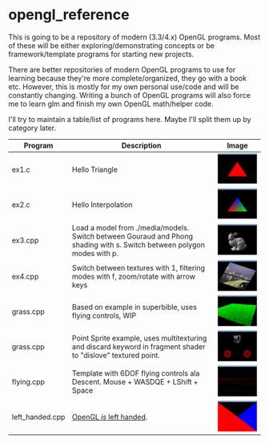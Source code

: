 opengl_reference
================

This is going to be a repository of modern (3.3/4.x) OpenGL programs.
Most of these will be either exploring/demonstrating concepts or
be framework/template programs for starting new projects.

There are better repositories of modern OpenGL programs to
use for learning because they're more complete/organized,
they go with a book etc.  However, this is mostly for my own
personal use/code and will be constantly changing.  Writing
a bunch of OpenGL programs will also force me to learn glm
and finish my own OpenGL math/helper code.


I'll try to maintain a table/list of programs here.  Maybe
I'll split them up by category later.

| Program | Description | Image |
| --- | --- | --- |
| ex1.c | Hello Triangle                                            | ![ex1](./media/screenshots/ex_1.png) |
| ex2.c | Hello Interpolation                                       | ![ex2](./media/screenshots/ex_2.png) |
| ex3.cpp | Load a model from ./media/models.  Switch between Gouraud and Phong shading with s.  Switch between polygon modes with p. | ![ex3](./media/screenshots/ex_3.png) |
| ex4.cpp | Switch between textures with 1, filtering modes with f, zoom/rotate with arrow keys | ![ex4](./media/screenshots/ex_4.png) |
| grass.cpp | Based on example in superbible, uses flying controls, WIP | ![grass](./media/screenshots/grass.png) |
| grass.cpp | Point Sprite example, uses multitexturing and discard keyword in fragment shader to "dislove" textured point.  | ![point_sprites](./media/screenshots/point_sprites.png) |
| flying.cpp | Template with 6DOF flying controls ala Descent. Mouse + WASDQE + LShift + Space | ![flying](./media/screenshots/flying.png) |
| left_handed.cpp | [OpenGL *is* left handed](https://stackoverflow.com/questions/5168163/is-the-opengl-coordinate-system-right-handed-or-left-handed/22675164#22675164). | ![left_handed](./media/screenshots/left_handed.png) |
